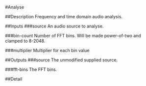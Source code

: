#Analyse

##Description
Frequency and time domain audio analysis.

##Inputs
###source
An audio source to analyse.

###bin-count
Number of FFT bins. Will be made power-of-two and clamped to 8-2048.

###multiplier
Multiplier for each bin value

##Outputs
###source
The unmodified supplied source.

###fft-bins
The FFT bins.

##Detail

